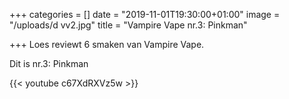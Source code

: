 +++
categories = []
date = "2019-11-01T19:30:00+01:00"
image = "/uploads/d vv2.jpg"
title = "Vampire Vape nr.3: Pinkman"

+++
Loes reviewt 6 smaken van Vampire Vape. 

Dit is nr.3: Pinkman

{{< youtube c67XdRXVz5w >}}